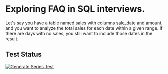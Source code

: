 # Exploring FAQ in SQL interviews.

Let's say you have a table named sales with columns sale_date and amount, and you want to analyze the total sales for each date within a given range. If there are days with no sales, you still want to include those dates in the result.

## Test Status

[![Generate Series Test](https://github.com/BrC-Habeda/da/actions/workflows/sql-test.yml/badge.svg?branch=main)](https://github.com/BrC-Habeda/da/actions/workflows/sql-test.yml)
